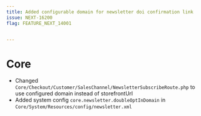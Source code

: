 ```yaml
---
title: Added configurable domain for newsletter doi confirmation link
issue: NEXT-16200
flag: FEATURE_NEXT_14001


---
```

# Core
* Changed `Core/Checkout/Customer/SalesChannel/NewsletterSubscribeRoute.php` to use configured domain instead of storefrontUrl
* Added system config `core.newsletter.doubleOptInDomain` in `Core/System/Resources/config/newsletter.xml`
